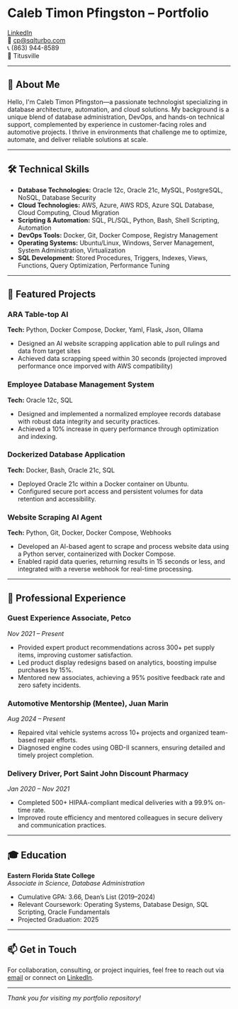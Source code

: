# Caleb Timon Pfingston – Portfolio

[LinkedIn](https://www.linkedin.com/in/cpsqlturbo)  
📧 cp@sqlturbo.com  
📞 (863) 944-8589  
📍 Titusville

---

## 👋 About Me

Hello, I'm Caleb Timon Pfingston—a passionate technologist specializing in database architecture, automation, and cloud solutions. My background is a unique blend of database administration, DevOps, and hands-on technical support, complemented by experience in customer-facing roles and automotive projects. I thrive in environments that challenge me to optimize, automate, and deliver reliable solutions at scale.

---

## 🛠️ Technical Skills

- **Database Technologies:** Oracle 12c, Oracle 21c, MySQL, PostgreSQL, NoSQL, Database Security
- **Cloud Technologies:** AWS, Azure, AWS RDS, Azure SQL Database, Cloud Computing, Cloud Migration
- **Scripting & Automation:** SQL, PL/SQL, Python, Bash, Shell Scripting, Automation
- **DevOps Tools:** Docker, Git, Docker Compose, Registry Management
- **Operating Systems:** Ubuntu/Linux, Windows, Server Management, System Administration, Virtualization
- **SQL Development:** Stored Procedures, Triggers, Indexes, Views, Functions, Query Optimization, Performance Tuning

---

## 📂 Featured Projects

### ARA Table-top AI
**Tech:** Python, Docker Compose, Docker, Yaml, Flask, Json, Ollama
- Designed an AI website scrapping application able to pull rulings and data from target sites
- Achieved data scrapping speed within 30 seconds (projected improved performance once imporved with AWS compatibility)

### Employee Database Management System
**Tech:** Oracle 12c, SQL  
- Designed and implemented a normalized employee records database with robust data integrity and security practices.
- Achieved a 10% increase in query performance through optimization and indexing.

### Dockerized Database Application
**Tech:** Docker, Bash, Oracle 21c, SQL  
- Deployed Oracle 21c within a Docker container on Ubuntu.
- Configured secure port access and persistent volumes for data retention and accessibility.

### Website Scraping AI Agent
**Tech:** Python, Git, Docker, Docker Compose, Webhooks  
- Developed an AI-based agent to scrape and process website data using a Python server, containerized with Docker Compose.
- Enabled rapid data queries, returning results in 15 seconds or less, and integrated with a reverse webhook for real-time processing.

---

## 💼 Professional Experience

### Guest Experience Associate, Petco
*Nov 2021 – Present*  
- Provided expert product recommendations across 300+ pet supply items, improving customer satisfaction.
- Led product display redesigns based on analytics, boosting impulse purchases by 15%.
- Mentored new associates, achieving a 95% positive feedback rate and zero safety incidents.

### Automotive Mentorship (Mentee), Juan Marin
*Aug 2024 – Present*  
- Repaired vital vehicle systems across 10+ projects and organized team-based repair efforts.
- Diagnosed engine codes using OBD-II scanners, ensuring detailed and timely project completion.

### Delivery Driver, Port Saint John Discount Pharmacy
*Jan 2020 – Nov 2021*  
- Completed 500+ HIPAA-compliant medical deliveries with a 99.9% on-time rate.
- Improved route efficiency and mentored colleagues in secure delivery and communication practices.

---

## 🎓 Education

**Eastern Florida State College**  
*Associate in Science, Database Administration*  
- Cumulative GPA: 3.66, Dean’s List (2019–2024)
- Relevant Coursework: Operating Systems, Database Design, SQL Scripting, Oracle Fundamentals
- Projected Graduation: 2025

---

## 📫 Get in Touch

For collaboration, consulting, or project inquiries, feel free to reach out via [email](mailto:cp@sqlturbo.com) or connect on [LinkedIn](https://www.linkedin.com/in/cpsqlturbo).

---

*Thank you for visiting my portfolio repository!*
